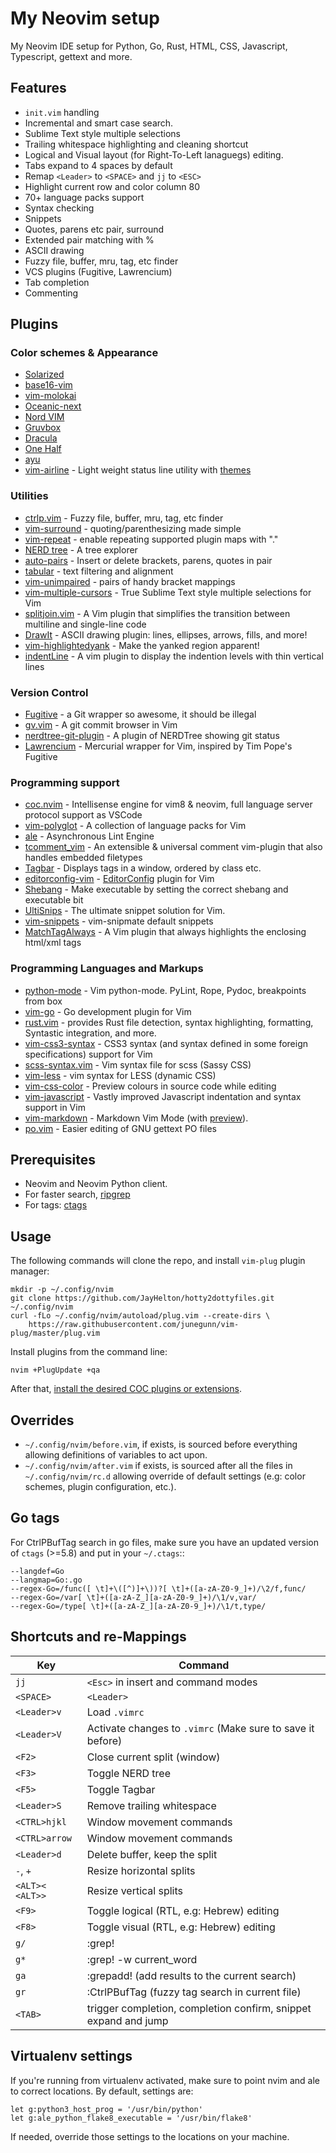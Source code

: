 My Neovim setup
===============

My Neovim IDE setup for Python, Go, Rust, HTML, CSS, Javascript, Typescript,
gettext and more.

Features
---------

* `init.vim` handling
* Incremental and smart case search.
* Sublime Text style multiple selections
* Trailing whitespace highlighting and cleaning shortcut
* Logical and Visual layout (for Right-To-Left lanaguegs) editing.
* Tabs expand to 4 spaces by default
* Remap `<Leader>` to `<SPACE>` and `jj` to `<ESC>`
* Highlight current row and color column 80
* 70+ language packs support
* Syntax checking
* Snippets
* Quotes, parens etc pair, surround
* Extended pair matching with %
* ASCII drawing
* Fuzzy file, buffer, mru, tag, etc finder
* VCS plugins (Fugitive, Lawrencium)
* Tab completion
* Commenting


Plugins
------------

### Color schemes & Appearance

* [Solarized](https://github.com/altercation/vim-colors-solarized)
* [base16-vim](https://github.com/chriskempson/base16-vim)
* [vim-molokai](https://github.com/tomasr/molokai)
* [Oceanic-next](https://github.com/mhartington/oceanic-next)
* [Nord VIM](https://github.com/arcticicestudio/nord-vim)
* [Gruvbox](https://github.com/morhetz/gruvbox)
* [Dracula](dracula/vim)
* [One Half](https://github.com/sonph/onehalf)
* [ayu](https://github.com/ayu-theme/ayu-vim)
* [vim-airline](https://github.com/vim-airline/vim-airline) - Light weight status
  line utility with [themes](https://github.com/vim-airline/vim-airline-themes)

### Utilities

* [ctrlp.vim](https://github.com/ctrlpvim/ctrlp.vim) - Fuzzy file, buffer, mru,
  tag, etc finder
* [vim-surround](https://github.com/tpope/vim-surround) -
  quoting/parenthesizing made simple
* [vim-repeat](https://github.com/tpope/vim-repeat) - enable repeating
  supported plugin maps with "."
* [NERD tree](https://github.com/scrooloose/nerdtree) - A tree explorer
* [auto-pairs](https://github.com/jiangmiao/auto-pairs) - Insert or delete
  brackets, parens, quotes in pair
* [tabular](https://github.com/godlygeek/tabular) - text filtering and
  alignment
* [vim-unimpaired](https://github.com/tpope/vim-unimpaired) - pairs of handy
  bracket mappings
* [vim-multiple-cursors](https://github.com/terryma/vim-multiple-cursors) -
  True Sublime Text style multiple selections for Vim
* [splitjoin.vim](https://github.com/AndrewRadev/splitjoin.vim) - A Vim plugin
  that simplifies the transition between multiline and single-line code
* [DrawIt](https://github.com/vim-scripts/DrawIt) - ASCII drawing plugin:
  lines, ellipses, arrows, fills, and more!
* [vim-highlightedyank](https://github.com/machakann/vim-highlightedyank) -
  Make the yanked region apparent!
* [indentLine](https://github.com/Yggdroot/indentLine) - A vim plugin to
  display the indention levels with thin vertical lines

### Version Control

* [Fugitive](https://github.com/tpope/vim-fugitive) - a Git wrapper so awesome,
  it should be illegal
* [gv.vim](https://github.com/junegunn/gv.vim) - A git commit browser in Vim
* [nerdtree-git-plugin](https://github.com/Xuyuanp/nerdtree-git-plugin) - A
  plugin of NERDTree showing git status
* [Lawrencium](https://github.com/ludovicchabant/vim-lawrencium) - Mercurial
  wrapper for Vim, inspired by Tim Pope's Fugitive

### Programming support

* [coc.nvim](https://github.com/neoclide/coc.nvim) - Intellisense engine for
  vim8 & neovim, full language server protocol support as VSCode
* [vim-polyglot](https://github.com/sheerun/vim-polyglot) - A collection of
  language packs for Vim
* [ale](https://github.com/w0rp/ale) - Asynchronous Lint Engine
* [tcomment_vim](https://github.com/tomtom/tcomment_vim) - An extensible &
  universal comment vim-plugin that also handles embedded filetypes
* [Tagbar](http://majutsushi.github.com/tagbar/) - Displays tags in a window,
  ordered by class etc.
* [editorconfig-vim](https://github.com/editorconfig/editorconfig-vim) - 
  [EditorConfig](https://editorconfig.org/) plugin for Vim 
* [Shebang](https://github.com/vim-scripts/Shebang) - Make executable by
  setting the correct shebang and executable bit
* [UltiSnips](https://github.com/sirver/ultisnips) - The ultimate snippet
  solution for Vim.
* [vim-snippets](https://github.com/honza/vim-snippets) - vim-snipmate default
  snippets
* [MatchTagAlways](https://github.com/valloric/MatchTagAlways) - A Vim plugin
  that always highlights the enclosing html/xml tags

### Programming Languages and Markups

* [python-mode](https://github.com/klen/python-mode) - Vim python-mode. PyLint,
  Rope, Pydoc, breakpoints from box
* [vim-go](https://github.com/fatih/vim-go) - Go development plugin for Vim
* [rust.vim](https://github.com/rust-lang/rust.vim) - provides Rust file
  detection, syntax highlighting, formatting, Syntastic integration, and more.
* [vim-css3-syntax](https://github.com/hail2u/vim-css3-syntax) - CSS3 syntax
  (and syntax defined in some foreign specifications) support for Vim
* [scss-syntax.vim](https://github.com/cakebaker/scss-syntax.vim) - Vim syntax
  file for scss (Sassy CSS)
* [vim-less](https://github.com/groenewege/vim-less) - vim syntax for LESS
  (dynamic CSS)
* [vim-css-color](https://github.com/ap/vim-css-color) - Preview colours in
  source code while editing
* [vim-javascript](https://github.com/pangloss/vim-javascript) - Vastly
  improved Javascript indentation and syntax support in Vim
* [vim-markdown](https://github.com/plasticboy/vim-markdown/) - Markdown Vim
  Mode (with [preview](https://github.com/iamcco/markdown-preview.nvim)).
* [po.vim](https://github.com/vim-scripts/po.vim--Jelenak) -
  Easier editing of GNU gettext PO files


Prerequisites
-------------

- Neovim and Neovim Python client.
- For faster search, [ripgrep](https://github.com/BurntSushi/ripgrep)
- For tags: [ctags](http://ctags.sourceforge.net)

Usage
------------

The following commands will clone the repo, and install `vim-plug` plugin
manager:

    mkdir -p ~/.config/nvim
    git clone https://github.com/JayHelton/hotty2dottyfiles.git ~/.config/nvim
    curl -fLo ~/.config/nvim/autoload/plug.vim --create-dirs \
        https://raw.githubusercontent.com/junegunn/vim-plug/master/plug.vim


Install plugins from the command line:

    nvim +PlugUpdate +qa


After that, [install the desired COC plugins or extensions](https://github.com/neoclide/coc.nvim).

Overrides
----------------

* `~/.config/nvim/before.vim`, if exists, is sourced before everything allowing
  definitions of variables to act upon.
* `~/.config/nvim/after.vim` if exists, is sourced after all the files in
  `~/.config/nvim/rc.d` allowing override of default settings (e.g: color
  schemes, plugin configuration, etc.).


Go tags
----------

For CtrlPBufTag search in go files, make sure you have an updated version
of ``ctags`` (>=5.8) and put in your ``~/.ctags``::

    --langdef=Go
    --langmap=Go:.go
    --regex-Go=/func([ \t]+\([^)]+\))?[ \t]+([a-zA-Z0-9_]+)/\2/f,func/
    --regex-Go=/var[ \t]+([a-zA-Z_][a-zA-Z0-9_]+)/\1/v,var/
    --regex-Go=/type[ \t]+([a-zA-Z_][a-zA-Z0-9_]+)/\1/t,type/


Shortcuts and re-Mappings
----------------------------

| Key                    | Command                                                           |
| ---------------------- | ----------------------------------------------------------------- |
| ``jj``                 | ``<Esc>`` in insert and command modes                             |
| ``<SPACE>``            | ``<Leader>``                                                      |
| ``<Leader>v``          | Load `.vimrc`                                                     |
| ``<Leader>V``          | Activate changes to `.vimrc` (Make sure to save it before)        |
| ``<F2>``               | Close current split (window)                                      |
| ``<F3>``               | Toggle NERD tree                                                  |
| ``<F5>``               | Toggle Tagbar                                                     |
| ``<Leader>S``          | Remove trailing whitespace                                        |
| ``<CTRL>hjkl``         | Window movement commands                                          |
| ``<CTRL>arrow``        | Window movement commands                                          |
| ``<Leader>d``          | Delete buffer, keep the split                                     |
| ``-``, ``+``           | Resize horizontal splits                                          |
| ``<ALT><`` ``<ALT>>``  | Resize vertical splits                                            |
| ``<F9>``               |  Toggle logical (RTL, e.g: Hebrew) editing                        |
| ``<F8>``               | Toggle visual (RTL, e.g: Hebrew) editing                          |
| ``g/``                 | :grep!<Space>                                                     |
| ``g*``                 | :grep! -w current_word                                            |
| ``ga``                 | :grepadd! (add results to the current search)                     |
| ``gr``                 | :CtrlPBufTag (fuzzy tag search in current file)                   |
| ``<TAB>``              | trigger completion, completion confirm, snippet expand and jump   |


Virtualenv settings
-------------------

If you're running from virtualenv activated, make sure to point nvim and ale to
correct locations. By default, settings are:

    let g:python3_host_prog = '/usr/bin/python'
    let g:ale_python_flake8_executable = '/usr/bin/flake8'

If needed, override those settings to the locations on your machine.
